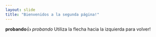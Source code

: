 ```yaml
---
layout: slide
title: "Bienvenidos a la segunda página!"
---
```

**probando**:+1: *probando*
Utiliza la flecha hacia la izquierda para volver!
